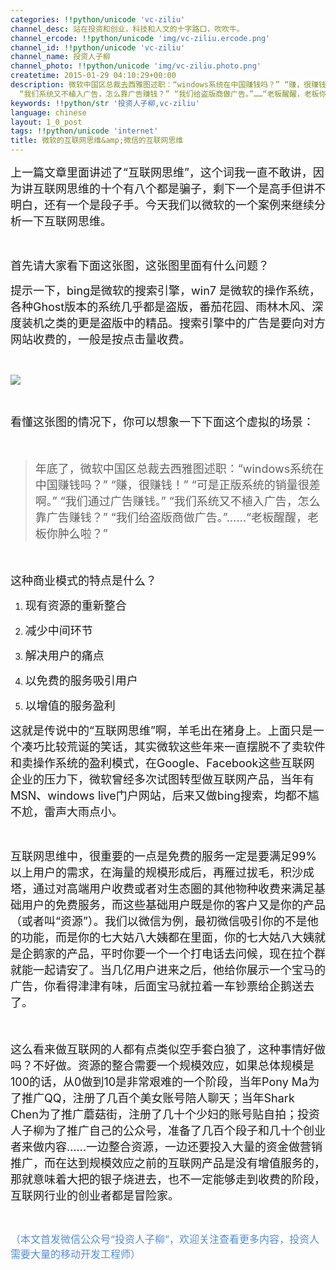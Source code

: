 ```yaml
---
categories: !!python/unicode 'vc-ziliu'
channel_desc: 站在投资和创业，科技和人文的十字路口，吹吹牛。
channel_ercode: !!python/unicode 'img/vc-ziliu.ercode.png'
channel_id: !!python/unicode 'vc-ziliu'
channel_name: 投资人子柳
channel_photo: !!python/unicode 'img/vc-ziliu.photo.png'
createtime: 2015-01-29 04:10:29+00:00
description: 微软中国区总裁去西雅图述职：“windows系统在中国赚钱吗？” “赚，很赚钱！” “可是正版系统的销量很差啊。” “我们通过广告赚钱。”
  “我们系统又不植入广告，怎么靠广告赚钱？” “我们给盗版商做广告。”……“老板醒醒，老板你肿么啦？”
keywords: !!python/str '投资人子柳,vc-ziliu'
language: chinese
layout: 1_0_post
tags: !!python/unicode 'internet'
title: 微软的互联网思维&amp;微信的互联网思维
---
```

<div class="rich_media_content" id="js_content">
<p>
<span style="font-size: 18px;">
          上一篇文章里面讲述了“互联网思维”，这个词我一直不敢讲，因为讲互联网思维的十个有八个都是骗子，剩下一个是高手但讲不明白，还有一个是段子手。今天我们以微软的一个案例来继续分析一下互联网思维。
         </span>
</p>
<p>
<br/>
</p>
<p>
<span style="font-size: 18px;">
          首先请大家看下面这张图，这张图里面有什么问题？
         </span>
</p>
<p>
<span style="font-size: 18px;">
          提示一下，bing是微软的搜索引擎，win7 是微软的操作系统，各种Ghost版本的系统几乎都是盗版，番茄花园、雨林木风、深度装机之类的更是盗版中的精品。搜索引擎中的广告是要向对方网站收费的，一般是按点击量收费。
         </span>
</p>
<p>
<br/>
</p>
<p>
<img data-ratio="0.8393881453154876" data-s="300,640" data-src="" data-type="png" data-w="" src="{{ '/img/5pjrn0aic1L2yLwcUowbZ7GK40euyAozI19GRD72ibuHFSGcTg4SvsnUtsMYzTqKTSfZ22RFHP6ALwVYcdibXte6A..png' | prepend: site.img | replace: '//','/' }}"/>
</p>
<p>
<br/>
</p>
<p>
<span style="font-size: 18px;">
          看懂这张图的情况下，你可以想象一下下面这个虚拟的场景：
         </span>
</p>
<p>
<span style="font-size: 18px;">
<br/>
</span>
</p>
<blockquote>
<p>
<span style="font-size: 18px;">
           年底了，微软中国区总裁去西雅图述职：“windows系统在中国赚钱吗？” “赚，很赚钱！” “可是正版系统的销量很差啊。” “我们通过广告赚钱。” “我们系统又不植入广告，怎么靠广告赚钱？” “我们给盗版商做广告。”……“老板醒醒，老板你肿么啦？”
          </span>
</p>
</blockquote>
<p>
<span style="font-size: 18px;">
<br/>
</span>
</p>
<p>
<span style="font-size: 18px;">
          这种商业模式的特点是什么？
         </span>
</p>
<ol class="list-paddingleft-2" style="list-style-type: decimal;">
<li>
<p>
<span style="font-size: 18px;">
            现有资源的重新整合
           </span>
</p>
</li>
<li>
<p>
<span style="font-size: 18px;">
            减少中间环节
           </span>
</p>
</li>
<li>
<p>
<span style="font-size: 18px;">
            解决用户的痛点
           </span>
</p>
</li>
<li>
<p>
<span style="font-size: 18px;">
            以免费的服务吸引用户
           </span>
</p>
</li>
<li>
<p>
<span style="font-size: 18px;">
            以增值的服务盈利
           </span>
</p>
</li>
</ol>
<p>
<span style="font-size: 18px;">
          这就是传说中的“互联网思维”啊，羊毛出在猪身上。上面只是一个凑巧比较荒诞的笑话，其实微软这些年来一直摆脱不了卖软件和卖操作系统的盈利模式，在Google、Facebook这些互联网企业的压力下，微软曾经多次试图转型做互联网产品，当年有MSN、windows live门户网站，后来又做bing搜索，均都不尴不尬，雷声大雨点小。
         </span>
</p>
<p>
<br/>
</p>
<p>
<span style="font-size: 18px;">
          互联网思维中，很重要的一点是免费的服务一定是要满足99%以上用户的需求，在海量的规模形成后，再雁过拔毛，积沙成塔，通过对高端用户收费或者对生态圈的其他物种收费来满足基础用户的免费服务，而这些基础用户既是你的客户又是你的产品（或者叫“资源”）。我们以微信为例，最初微信吸引你的不是他的功能，而是你的七大姑八大姨都在里面，你的七大姑八大姨就是企鹅家的产品，平时你要一个一个打电话去问候，现在拉个群就能一起请安了。当几亿用户进来之后，他给你展示一个宝马的广告，你看得津津有味，后面宝马就拉着一车钞票给企鹅送去了。
         </span>
</p>
<p>
<span style="font-size: 18px;">
<br/>
</span>
</p>
<p>
<span style="font-size: 18px;">
          这么看来做互联网的人都有点类似空手套白狼了，这种事情好做吗？不好做。资源的整合需要一个规模效应，如果总体规模是100的话，从0做到10是非常艰难的一个阶段，当年Pony Ma为了推广QQ，注册了几百个美女账号陪人聊天；当年Shark Chen为了推广蘑菇街，注册了几十个少妇的账号贴自拍；投资人子柳为了推广自己的公众号，准备了几百个段子和几十个创业者来做内容……一边整合资源，一边还要投入大量的资金做营销推广，而在达到规模效应之前的互联网产品是没有增值服务的，那就意味着大把的银子烧进去，也不一定能够走到收费的阶段，互联网行业的创业者都是冒险家。
         </span>
</p>
<p>
<br/>
</p>
<p>
<span style="font-size: 16px; color: rgb(84, 141, 212);">
          （本文首发微信公众号“投资人子柳”，欢迎关注查看更多内容，投资人需要大量的移动开发工程师）
         </span>
</p>
</div>